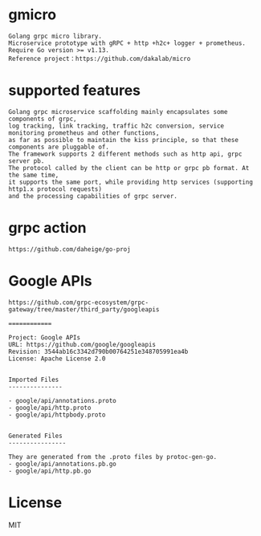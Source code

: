 # gmicro
  
    Golang grpc micro library.
    Microservice prototype with gRPC + http +h2c+ logger + prometheus.
    Require Go version >= v1.13.
    Reference project：https://github.com/dakalab/micro

# supported features

    Golang grpc microservice scaffolding mainly encapsulates some components of grpc,
    log tracking, link tracking, traffic h2c conversion, service monitoring prometheus and other functions, 
    as far as possible to maintain the kiss principle, so that these components are pluggable of. 
    The framework supports 2 different methods such as http api, grpc server pb. 
    The protocol called by the client can be http or grpc pb format. At the same time, 
    it supports the same port, while providing http services (supporting http1.x protocol requests) 
    and the processing capabilities of grpc server.

# grpc action

    https://github.com/daheige/go-proj
    
# Google APIs

    https://github.com/grpc-ecosystem/grpc-gateway/tree/master/third_party/googleapis

    ============
    
    Project: Google APIs
    URL: https://github.com/google/googleapis
    Revision: 3544ab16c3342d790b00764251e348705991ea4b
    License: Apache License 2.0
    
    
    Imported Files
    ---------------
    
    - google/api/annotations.proto
    - google/api/http.proto
    - google/api/httpbody.proto
    
    
    Generated Files
    ----------------
    
    They are generated from the .proto files by protoc-gen-go.
    - google/api/annotations.pb.go
    - google/api/http.pb.go

# License

  MIT
